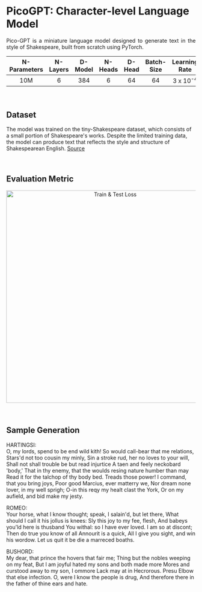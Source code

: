 # **PicoGPT: Character-level Language Model**
<p align="justify">
  Pico-GPT is a miniature language model designed to generate text in the style of Shakespeare, built from scratch using PyTorch.
</p>
<div align="center">
  
  N-Parameters | N-Layers | D-Model | N-Heads | D-Head | Batch-Size | Learning Rate
  :---: |:---: |:---: |:---: |:---: |:---: |:---:
  10M | 6 | 384 | 6 | 64 | 64 | 3 x 10<sup>-4</sup>
</div>
<br />

## **Dataset**
The model was trained on the tiny-Shakespeare dataset, which consists of a small portion of Shakespeare's works. 
Despite the limited training data, the model can produce text that reflects the style and structure of Shakespearean English. [Source](https://raw.githubusercontent.com/karpathy/char-rnn/master/data/tinyshakespeare/input.txt)

<br />

## **Evaluation Metric**
<p align="center">
  <img width="564" alt="Train & Test Loss" src="https://github.com/user-attachments/assets/3dfdaff0-8e5e-44dc-85f6-b9ee74b1f4b3">
</p>
<br/>

## **Sample Generation**
<p>
  HARTINGSI:<br />
  O, my lords, spend to be end wild kith!
  So would call-bear that me relations,
  Stars'd not too cousin my minly,
  Sin a stroke rud, her no loves to your will,
  Shall not shall trouble be but read injurtice
  A taen and feely neckobard 'body,'
  That in thy enemy, that the woulds resing nature humber than may
  Read it for the talchop of thy body bed.
  Treads those power! I command, that you bring joys,
  Poor good Marcius, ever matterry we,
  Nor dream none lover, in my well sprigh;
  O-in this reqy my healt clast the York,
  Or on my aufield, and bid make my jesty.
  
  ROMEO:<br />
  Your horse, what I know thought; speak, I salain'd, but let there,
  What should I call it his jollus is knees:
  Sly this joy to my fee, flesh,
  And babeys you'ld here is thusband
  You withal: so I have ever loved. I am so at discont;
  Then do true you know of all Annourit is a quick,
  All I give you sight, and win his wordow.
  Let us quit it be die a marreced boaths.
  
  BUSHORD:<br />
  My dear, that prince the hovers that fair me;
  Thing but the nobles weeping on my feat,
  But I am joyful hated my sons and both made more
  Mores and curstood away to my son, I ommore
  Lack may at in Hecrorous. Presu Elbow that else infection.
  O, were I know the people is drug,
  And therefore there in the father of thine ears and hate.
</p>
